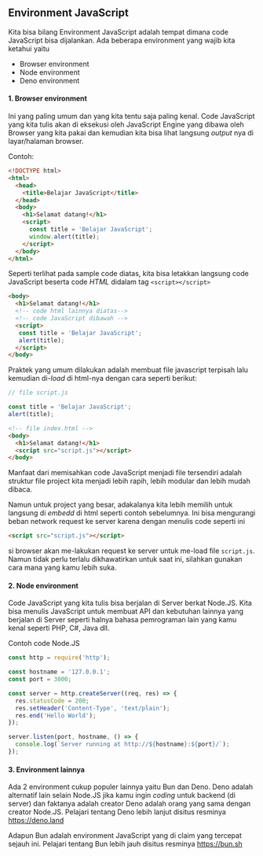 ## Environment JavaScript
Kita bisa bilang Environment JavaScript adalah tempat dimana code JavaScript bisa dijalankan. Ada beberapa environment yang wajib kita ketahui yaitu

* Browser environment
* Node environment
* Deno environment

#### 1. Browser environment
Ini yang paling umum dan yang kita tentu saja paling kenal. Code JavaScript yang kita tulis akan di eksekusi oleh JavaScript Engine yang dibawa oleh Browser yang kita pakai dan kemudian kita bisa lihat langsung _output_ nya di layar/halaman browser. 

Contoh:
```html
<!DOCTYPE html>
<html>
  <head>
    <title>Belajar JavaScript</title>
  </head>
  <body>
    <h1>Selamat datang!</h1>
    <script>
      const title = 'Belajar JavaScript';
      window.alert(title);
    </script>
  </body>
</html>
```

Seperti terlihat pada sample code diatas, kita bisa letakkan langsung code JavaScript beserta code _HTML_ didalam tag ```<script></script>```

```html
<body>
  <h1>Selamat datang!</h1>
  <!-- code html lainnya diatas-->
  <!-- code JavaScript dibawah -->
  <script>
   const title = 'Belajar JavaScript';
   alert(title);
  </script>
</body>
```

Praktek yang umum dilakukan adalah membuat file javascript terpisah lalu kemudian di-_load_ di html-nya dengan cara seperti berikut:

```javascript
// file script.js

const title = 'Belajar JavaScript';
alert(title);
```

```html
<!-- file index.html -->
<body>
  <h1>Selamat datang!</h1>
  <script src="script.js"></script>
</body>
```
Manfaat dari memisahkan code JavaScript menjadi file tersendiri adalah struktur file project kita menjadi lebih rapih, lebih modular dan lebih mudah dibaca.

Namun untuk project yang besar, adakalanya kita lebih memilih untuk langsung di _embedd_ di html seperti contoh sebelumnya. Ini bisa mengurangi beban network request ke server karena dengan menulis code seperti ini

```html
<script src="script.js"></script>
```
si browser akan me-lakukan request ke server untuk me-load file ```script.js```. Namun tidak perlu terlalu dikhawatirkan untuk saat ini, silahkan gunakan cara mana yang kamu lebih suka.

#### 2. Node environment

Code JavaScript yang kita tulis bisa berjalan di Server berkat Node.JS. Kita bisa menulis JavaScript untuk membuat API dan kebutuhan lainnya yang berjalan di Server seperti halnya bahasa pemrograman lain yang kamu kenal seperti PHP, C#, Java dll.

Contoh code Node.JS

```javascript
const http = require('http');

const hostname = '127.0.0.1';
const port = 3000;

const server = http.createServer((req, res) => {
  res.statusCode = 200;
  res.setHeader('Content-Type', 'text/plain');
  res.end('Hello World');
});

server.listen(port, hostname, () => {
  console.log(`Server running at http://${hostname}:${port}/`);
});
```

#### 3. Environment lainnya

Ada 2 environment cukup populer lainnya yaitu Bun dan Deno. Deno adalah alternatif lain selain Node.JS jika kamu ingin _coding_ untuk backend (di server) dan faktanya adalah creator Deno adalah orang yang sama dengan creator Node.JS. Pelajari tentang Deno lebih lanjut disitus resminya https://deno.land

Adapun Bun adalah environment JavaScript yang di claim yang tercepat sejauh ini. Pelajari tentang Bun lebih jauh disitus resminya https://bun.sh